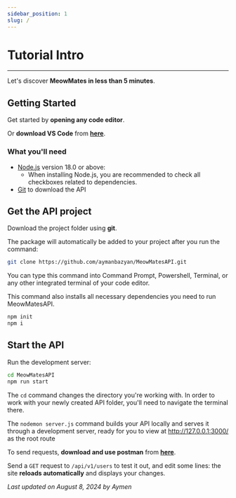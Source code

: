```yaml
---
sidebar_position: 1
slug: /
---
```


# Tutorial Intro

---

Let's discover **MeowMates in less than 5 minutes**.

## Getting Started

Get started by **opening any code editor**.

Or **download VS Code** from **[here](https://code.visualstudio.com/)**.

### What you'll need

- [Node.js](https://nodejs.org/en/download/) version 18.0 or above:
  - When installing Node.js, you are recommended to check all checkboxes related to dependencies.
- [Git](https://git-scm.com/) to download the API

## Get the API project

Download the project folder using **git**.

The package will automatically be added to your project after you run the command:

```bash
git clone https://github.com/aymanbazyan/MeowMatesAPI.git
```

You can type this command into Command Prompt, Powershell, Terminal, or any other integrated terminal of your code editor.

This command also installs all necessary dependencies you need to run MeowMatesAPI.

```bash
npm init
npm i
```

## Start the API

Run the development server:

```bash
cd MeowMatesAPI
npm run start
```

The `cd` command changes the directory you're working with. In order to work with your newly created API folder, you'll need to navigate the terminal there.

The `nodemon server.js` command builds your API locally and serves it through a development server, ready for you to view at http://127.0.0.1:3000/ as the root route

To send requests, **download and use postman** from **[here](https://www.postman.com/)**.

Send a `GET` request to `/api/v1/users` to test it out, and edit some lines: the site **reloads automatically** and displays your changes.

_Last updated on August 8, 2024 by Aymen_
